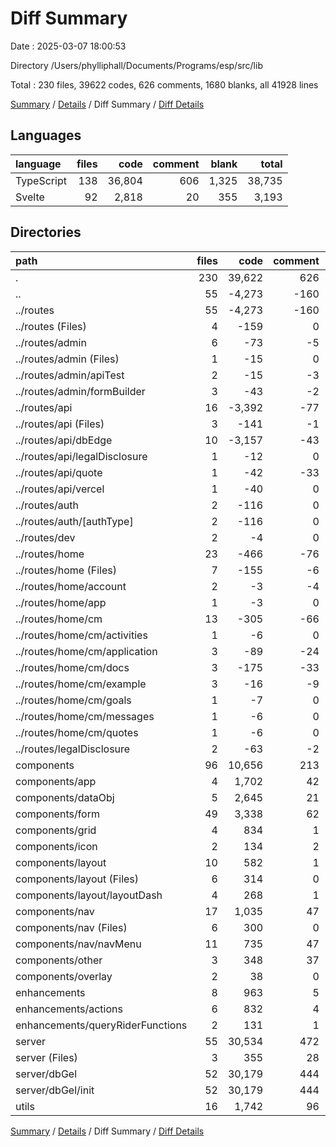 # Diff Summary

Date : 2025-03-07 18:00:53

Directory /Users/phylliphall/Documents/Programs/esp/src/lib

Total : 230 files,  39622 codes, 626 comments, 1680 blanks, all 41928 lines

[Summary](results.md) / [Details](details.md) / Diff Summary / [Diff Details](diff-details.md)

## Languages
| language | files | code | comment | blank | total |
| :--- | ---: | ---: | ---: | ---: | ---: |
| TypeScript | 138 | 36,804 | 606 | 1,325 | 38,735 |
| Svelte | 92 | 2,818 | 20 | 355 | 3,193 |

## Directories
| path | files | code | comment | blank | total |
| :--- | ---: | ---: | ---: | ---: | ---: |
| . | 230 | 39,622 | 626 | 1,680 | 41,928 |
| .. | 55 | -4,273 | -160 | -526 | -4,959 |
| ../routes | 55 | -4,273 | -160 | -526 | -4,959 |
| ../routes (Files) | 4 | -159 | 0 | -21 | -180 |
| ../routes/admin | 6 | -73 | -5 | -28 | -106 |
| ../routes/admin (Files) | 1 | -15 | 0 | -3 | -18 |
| ../routes/admin/apiTest | 2 | -15 | -3 | -8 | -26 |
| ../routes/admin/formBuilder | 3 | -43 | -2 | -17 | -62 |
| ../routes/api | 16 | -3,392 | -77 | -348 | -3,817 |
| ../routes/api (Files) | 3 | -141 | -1 | -30 | -172 |
| ../routes/api/dbEdge | 10 | -3,157 | -43 | -300 | -3,500 |
| ../routes/api/legalDisclosure | 1 | -12 | 0 | -4 | -16 |
| ../routes/api/quote | 1 | -42 | -33 | -7 | -82 |
| ../routes/api/vercel | 1 | -40 | 0 | -7 | -47 |
| ../routes/auth | 2 | -116 | 0 | -17 | -133 |
| ../routes/auth/[authType] | 2 | -116 | 0 | -17 | -133 |
| ../routes/dev | 2 | -4 | 0 | -3 | -7 |
| ../routes/home | 23 | -466 | -76 | -99 | -641 |
| ../routes/home (Files) | 7 | -155 | -6 | -24 | -185 |
| ../routes/home/account | 2 | -3 | -4 | -2 | -9 |
| ../routes/home/app | 1 | -3 | 0 | -1 | -4 |
| ../routes/home/cm | 13 | -305 | -66 | -72 | -443 |
| ../routes/home/cm/activities | 1 | -6 | 0 | -2 | -8 |
| ../routes/home/cm/application | 3 | -89 | -24 | -18 | -131 |
| ../routes/home/cm/docs | 3 | -175 | -33 | -37 | -245 |
| ../routes/home/cm/example | 3 | -16 | -9 | -9 | -34 |
| ../routes/home/cm/goals | 1 | -7 | 0 | -2 | -9 |
| ../routes/home/cm/messages | 1 | -6 | 0 | -2 | -8 |
| ../routes/home/cm/quotes | 1 | -6 | 0 | -2 | -8 |
| ../routes/legalDisclosure | 2 | -63 | -2 | -10 | -75 |
| components | 96 | 10,656 | 213 | 1,124 | 11,993 |
| components/app | 4 | 1,702 | 42 | 169 | 1,913 |
| components/dataObj | 5 | 2,645 | 21 | 206 | 2,872 |
| components/form | 49 | 3,338 | 62 | 423 | 3,823 |
| components/grid | 4 | 834 | 1 | 84 | 919 |
| components/icon | 2 | 134 | 2 | 8 | 144 |
| components/layout | 10 | 582 | 1 | 76 | 659 |
| components/layout (Files) | 6 | 314 | 0 | 42 | 356 |
| components/layout/layoutDash | 4 | 268 | 1 | 34 | 303 |
| components/nav | 17 | 1,035 | 47 | 121 | 1,203 |
| components/nav (Files) | 6 | 300 | 0 | 32 | 332 |
| components/nav/navMenu | 11 | 735 | 47 | 89 | 871 |
| components/other | 3 | 348 | 37 | 28 | 413 |
| components/overlay | 2 | 38 | 0 | 9 | 47 |
| enhancements | 8 | 963 | 5 | 117 | 1,085 |
| enhancements/actions | 6 | 832 | 4 | 100 | 936 |
| enhancements/queryRiderFunctions | 2 | 131 | 1 | 17 | 149 |
| server | 55 | 30,534 | 472 | 792 | 31,798 |
| server (Files) | 3 | 355 | 28 | 43 | 426 |
| server/dbGel | 52 | 30,179 | 444 | 749 | 31,372 |
| server/dbGel/init | 52 | 30,179 | 444 | 749 | 31,372 |
| utils | 16 | 1,742 | 96 | 173 | 2,011 |

[Summary](results.md) / [Details](details.md) / Diff Summary / [Diff Details](diff-details.md)
